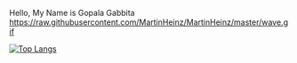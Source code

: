  Hello, My Name is Gopala Gabbita https://raw.githubusercontent.com/MartinHeinz/MartinHeinz/master/wave.gif


 [![Top Langs](https://github-readme-stats.vercel.app/api/top-langs/?username=gopalagabbita&layout=compact)](https://github.com/gopalagabbita)
 
